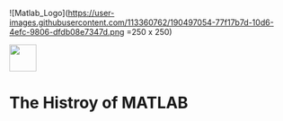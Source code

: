 ![Matlab_Logo](https://user-images.githubusercontent.com/113360762/190497054-77f17b7d-10d6-4efc-9806-dfdb08e7347d.png =250 x 250)

<img src="https://user-images.githubusercontent.com/113360762/190497054-77f17b7d-10d6-4efc-9806-dfdb08e7347d.png" width="48">


# The Histroy of MATLAB 



